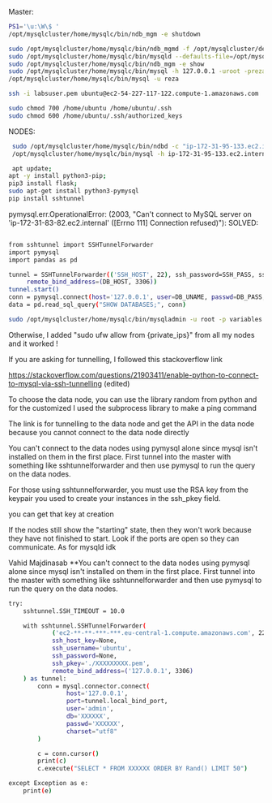 Master: 

```bash
PS1='\u:\W\$ '
/opt/mysqlcluster/home/mysqlc/bin/ndb_mgm -e shutdown

```

```bash
sudo /opt/mysqlcluster/home/mysqlc/bin/ndb_mgmd -f /opt/mysqlcluster/deploy/conf/config.ini --initial --configdir=/opt/mysqlcluster/deploy/conf/
sudo /opt/mysqlcluster/home/mysqlc/bin/mysqld --defaults-file=/opt/mysqlcluster/deploy/conf/my.cnf --user=root &
sudo /opt/mysqlcluster/home/mysqlc/bin/ndb_mgm -e show
sudo /opt/mysqlcluster/home/mysqlc/bin/mysql -h 127.0.0.1 -uroot -preza1234 
/opt/mysqlcluster/home/mysqlc/bin/mysql -u reza

ssh -i labsuser.pem ubuntu@ec2-54-227-117-122.compute-1.amazonaws.com

sudo chmod 700 /home/ubuntu /home/ubuntu/.ssh
sudo chmod 600 /home/ubuntu/.ssh/authorized_keys

```
 
 NODE‌S:‌
 
```bash
 sudo /opt/mysqlcluster/home/mysqlc/bin/ndbd -c "ip-172-31-95-133.ec2.internal"
 /opt/mysqlcluster/home/mysqlc/bin/mysql -h ip-172-31-95-133.ec2.internal -u reza -preza1234
```

```bash
 apt update;
apt -y install python3-pip;
pip3 install flask;
sudo apt-get install python3-pymysql
pip install sshtunnel
```


pymysql.err.OperationalError: (2003, "Can't connect to MySQL server on 'ip-172-31-83-82.ec2.internal' ([Errno 111] Connection refused)"):
SOLVED: 

```bash

from sshtunnel import SSHTunnelForwarder
import pymysql
import pandas as pd

tunnel = SSHTunnelForwarder(('SSH_HOST', 22), ssh_password=SSH_PASS, ssh_username=SSH_UNAME,
     remote_bind_address=(DB_HOST, 3306)) 
tunnel.start()
conn = pymysql.connect(host='127.0.0.1', user=DB_UNAME, passwd=DB_PASS, port=tunnel.local_bind_port)
data = pd.read_sql_query("SHOW DATABASES;", conn)

```

```bash
sudo /opt/mysqlcluster/home/mysqlc/bin/mysqladmin -u root -p variables | grep port
 ```
Otherwise, I added "sudo ufw allow from {private_ips}" from all my nodes and it worked !

If you are asking for tunnelling, I followed this stackoverflow link 

https://stackoverflow.com/questions/21903411/enable-python-to-connect-to-mysql-via-ssh-tunnelling (edited) 


To choose the data node, you can use the library random from python and for the customized I used the subprocess library to make a ping command

The link is for tunnelling to the data node and get the API in the data node because you cannot connect to the data node directly

You can't connect to the data nodes using pymysql alone since mysql isn't installed on them in the first place. First tunnel into the master with something like sshtunnelforwarder and then use pymysql to run the query on the data nodes.



For those using sshtunnelforwarder, you must use the RSA key from the keypair you used to create your instances in the ssh_pkey field.

you can get that key at creation


If the nodes still show the "starting" state, then they won't work because they have not finished to start. Look if the ports are open so they can communicate. As for mysqld idk


Vahid Majdinasab
**You can't connect to the data nodes using pymysql alone since mysql isn't installed on them in the first place. First tunnel into the master with something like sshtunnelforwarder and then use pymysql to run the query on the data nodes.


```bash
try:
    sshtunnel.SSH_TIMEOUT = 10.0

    with sshtunnel.SSHTunnelForwarder(
            ('ec2-**-**-***-***.eu-central-1.compute.amazonaws.com', 22),
            ssh_host_key=None,
            ssh_username='ubuntu',
            ssh_password=None,
            ssh_pkey='./XXXXXXXXX.pem',
            remote_bind_address=('127.0.0.1', 3306)
    ) as tunnel:
        conn = mysql.connector.connect(
                host='127.0.0.1',
                port=tunnel.local_bind_port,
                user='admin',
                db='XXXXXX',
                passwd='XXXXXX',
                charset="utf8"
        )

        c = conn.cursor()
        print(c)
        c.execute("SELECT * FROM XXXXXX ORDER BY Rand() LIMIT 50")

except Exception as e:
    print(e)

```



